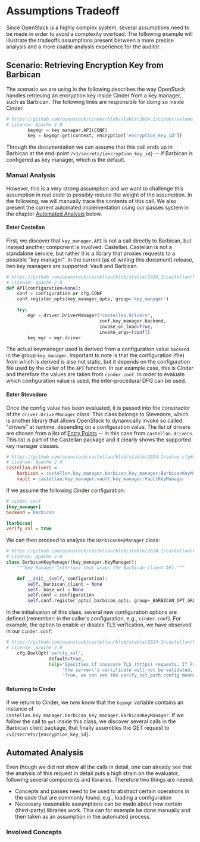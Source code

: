 # Assumptions Tradeoff

Since OpenStack is a highly complex system, several assumptions need to be made in order to avoid a complexity overload. The following example will illustrate the tradeoffs assumptions present between a more precise analysis and a more usable analysis experience for the auditor.

## Scenario: Retrieving Encryption Key from Barbican

The scenario we are using in the following describes the way OpenStack handles retrieving an encryption key inside Cinder from a key manager, such as Barbican. The following lines are responsible for doing so inside Cinder.

```python
# https://github.com/openstack/cinder/blob/stable/2024.2/cinder/volume/flows/manager/create_volume.py#L508-L509
# License: Apache 2.0
        keymgr = key_manager.API(CONF)
        key = keymgr.get(context, encryption['encryption_key_id'])
```

Through the documentation we can assume that this call ends up in Barbican at the end-point `/v1/secrets/{encryption_key_id}` -- if Barbican is configered as key manager, which is the default.

### Manual Analysis

However, this is a very strong assumption and we want to challenge this assumption in real code to possibly reduce the weight of the assumption. In the following, we will manually trace the contents of this call. We also present the current automated implementation using our passes system in the chapter [Automated Analysis](#automated-analysis) below.

#### Enter Castellan

First, we discover that `key_manager.API` is not a call directly to Barbican, but instead another component is involved: Castellan. Castellan is not a standalone service, but rather it is a library that proxies requests to a possible "key manager". In the current (as of writing this document) release, two key managers are supported: Vault and Barbican.

```python
# https://github.com/openstack/castellan/blob/stable/2024.2/castellan/key_manager/__init__.py#L36-L45
# License: Apache 2.0
def API(configuration=None):
    conf = configuration or cfg.CONF
    conf.register_opts(key_manager_opts, group='key_manager')

    try:
        mgr = driver.DriverManager("castellan.drivers",
                                   conf.key_manager.backend,
                                   invoke_on_load=True,
                                   invoke_args=[conf])
        key_mgr = mgr.driver
```

The actual keymanager used is derived from a configuration value `backend` in the group `key_manager`. Important to note is that the configuration (file) from which is derived is also not static, but it depends on the configuration file used by the caller of the `API` function. In our example case, this is Cinder and therefore the values are taken from `cinder.conf`. In order to evaluate which configuration value is used, the inter-procedural DFG can be used.

#### Enter Stevedore

Once the config value has been evaluated, it is passed into the constructor of the `driver.DriverManager` class. This class belongs to Stevedore, which is another library that allows OpenStack to dynamically invoke so called "drivers" at runtime, depending on a configuration value. The list of drivers are chosen from a list of [Entry Points](https://setuptools.pypa.io/en/latest/userguide/entry_point.html) -- in this case from `castellan.drivers`. This list is part of the Castellan package and it clearly shows the supported key manager classes.

```ini
# https://github.com/openstack/castellan/blob/stable/2024.2/setup.cfg#L37-L39
# License: Apache 2.0
castellan.drivers =
    barbican = castellan.key_manager.barbican_key_manager:BarbicanKeyManager
    vault = castellan.key_manager.vault_key_manager:VaultKeyManager
```

If we assume the following Cinder configuration:
```ini
# cinder.conf
[key_manager]
backend = barbican

[barbican]
verify_ssl = true
```

We can then proceed to analyse the `BarbicanKeyManager` class:

```python
# https://github.com/openstack/castellan/blob/stable/2024.2/castellan/key_manager/barbican_key_manager.py#L105-L112
# License: Apache 2.0
class BarbicanKeyManager(key_manager.KeyManager):
    """Key Manager Interface that wraps the Barbican client API."""

    def __init__(self, configuration):
        self._barbican_client = None
        self._base_url = None
        self.conf = configuration
        self.conf.register_opts(_barbican_opts, group=_BARBICAN_OPT_GROUP)
```

In the initialisation of this class, several new configuration options are defined (remember: in the caller's configuration, e.g., `cinder.conf`). For example, the option to enable or disable TLS verfication, we have observed in our `cinder.conf`:

```python
# https://github.com/openstack/castellan/blob/stable/2024.2/castellan/key_manager/barbican_key_manager.py#L64-L68
# License: Apache 2.0
    cfg.BoolOpt('verify_ssl',
                default=True,
                help='Specifies if insecure TLS (https) requests. If False, '
                     'the server\'s certificate will not be validated, if '
                     'True, we can set the verify_ssl_path config meanwhile.'),
```

#### Returning to Cinder

If we return to Cinder, we now know that the `keymgr` variable contains an instance of `castellan.key_manager.barbican_key_manager.BarbicanKeyManager`. If we follow the call to `get` inside this class, we discover several calls in the Barbican client package, that finally assembles the GET request to `/v1/secrets/{encryption_key_id}`.

## Automated Analysis

Even though we did not show all the calls in detail, one can already see that the analysis of this request in detail puts a high strain on the evaluator, following several components and libraries. Therefore two things are neeed:
-  Concepts and passes need to be used to abstract certain operations in the code that are commonly found, e.g., loading a configuration
-  Necessary reasonable assumptions can be made about how certain (third-party) libraries work. This can for example be done manually and then taken as an assumption in the automated process.

### Involved Concepts



